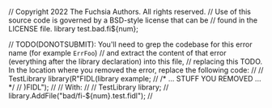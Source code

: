 // Copyright 2022 The Fuchsia Authors. All rights reserved.
// Use of this source code is governed by a BSD-style license that can be
// found in the LICENSE file.
library test.bad.fi${num};

// TODO(DONOTSUBMIT): You'll need to grep the codebase for this error name (for example `ErrFoo`)
// and extract the content of that error (everything after the library declaration) into this file,
// replacing this TODO. In the location where you removed the error, replace the following code:
//
//   TestLibrary library(R"FIDL(library example;
//     /* ... STUFF YOU REMOVED ... */
//   )FIDL");
//
// With:
//
//   TestLibrary library;
//   library.AddFile("bad/fi-${num}.test.fidl");
//
